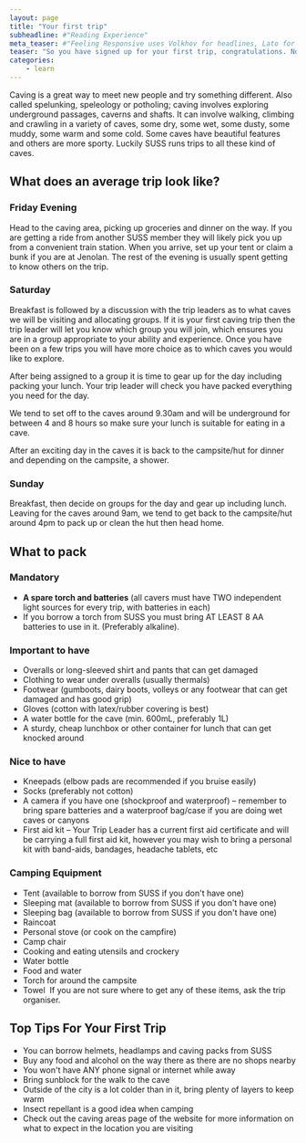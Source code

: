 ```yaml
---
layout: page
title: "Your first trip"
subheadline: #"Reading Experience"
meta_teaser: #"Feeling Responsive uses Volkhov for headlines, Lato for everything else and if you are in need to show some code, it will be in Lucida Console."
teaser: "So you have signed up for your first trip, congratulations. Now you need to pack and find our what you gotten youself into."
categories:
    - learn
---
```

<!--more-->

Caving is a great way to meet new people and try something different. Also called spelunking, speleology or potholing; caving involves exploring underground passages, caverns and shafts. It can involve walking, climbing and crawling in a variety of caves, some dry, some wet, some dusty, some muddy, some warm and some cold. Some caves have beautiful features and others are more sporty. Luckily SUSS runs trips to all these kind of caves.

## What does an average trip look like?

### Friday Evening

Head to the caving area, picking up groceries and dinner on the way. If you are getting a ride from another SUSS member they will likely pick you up from a convenient train station. When you arrive, set up your tent or claim a bunk if you are at Jenolan. The rest of the evening is usually spent getting to know others on the trip.

### Saturday

Breakfast is followed by a discussion with the trip leaders as to what caves we will be visiting and allocating groups. If it is your first caving trip then the trip leader will let you know which group you will join, which ensures you are in a group appropriate to your ability and experience. Once you have been on a few trips you will have more choice as to which caves you would like to explore.

After being assigned to a group it is time to gear up for the day including packing your lunch. Your trip leader will check you have packed everything you need for the day.

We tend to set off to the caves around 9.30am and will be underground for between 4 and 8 hours so make sure your lunch is suitable for eating in a cave.

After an exciting day in the caves it is back to the campsite/hut for dinner and depending on the campsite, a shower.
​
### Sunday

Breakfast, then decide on groups for the day and gear up including lunch. Leaving for the caves around 9am, we tend to get back to the campsite/hut around 4pm to pack up or clean the hut then head home.

## What to pack

### Mandatory

- **A spare torch and batteries** (all cavers must have TWO independent light sources for every trip, with batteries in each)
- If you borrow a torch from SUSS you must bring AT LEAST 8 AA batteries to use in it. (Preferably alkaline).
​
### Important to have

- Overalls or long-sleeved shirt and pants that can get damaged
- Clothing to wear under overalls (usually thermals)
- Footwear (gumboots, dairy boots, volleys or any footwear that can get damaged and has good grip)
- Gloves (cotton with latex/rubber covering is best)
- A water bottle for the cave (min. 600mL, preferably 1L)
- A sturdy, cheap lunchbox or other container for lunch that can get knocked around
​
### Nice to have

- Kneepads (elbow pads are recommended if you bruise easily)
- Socks (preferably not cotton)
- A camera if you have one (shockproof and waterproof) – remember to bring spare batteries and a waterproof bag/case if you are doing wet caves or canyons
- First aid kit – Your Trip Leader has a current first aid certificate and will be carrying a full first aid kit, however you may wish to bring a personal kit with band-aids, bandages, headache tablets, etc
​
### Camping Equipment

- Tent (available to borrow from SUSS if you don't have one)
- Sleeping mat (available to borrow from SUSS if you don't have one)
- Sleeping bag (available to borrow from SUSS if you don't have one)
- Raincoat
- Personal stove (or cook on the campfire)
- Camp chair
- Cooking and eating utensils and crockery
- Water bottle
- Food and water
- Torch for around the campsite
- Towel
​
If you are not sure where to get any of these items, ask the trip organiser.

## Top Tips For Your First Trip

- You can borrow helmets, headlamps and caving packs from SUSS
- Buy any food and alcohol on the way there as there are no shops nearby
- You won't have ANY phone signal or internet while away
- Bring sunblock for the walk to the cave
- Outside of the city is a lot colder than in it, bring plenty of layers to keep warm
- Insect repellant is a good idea when camping
- Check out the caving areas page of the website for more information on what to expect in the location you are visiting
